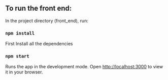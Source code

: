 ## To run the front end:

In the project directory (front_end), run:

### `npm install`

First Install all the dependencies

### `npm start`

Runs the app in the development mode.
Open [http://localhost:3000](http://localhost:3000) to view it in your browser.
